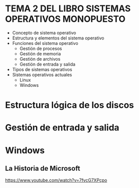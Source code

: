 # TEMA 2 DEL LIBRO SISTEMAS OPERATIVOS MONOPUESTO
- Concepto de sistema operativo
- Estructura y elementos del sistema operativo
- Funciones del sistema operativo
  - Gestión de procesos
  - Gestión de memoria
  - Gestión de archivos
  - Gestión de entrada y salida
- Tipos de sistemas operativos
- Sistemas operativos actuales
  - Linux 
  - Windows

# Estructura lógica de los discos
# Gestión de entrada y salida
# Windows
## La Historia de Microsoft
https://www.youtube.com/watch?v=7fvcG7XPcpo
